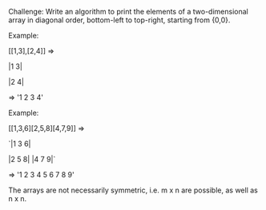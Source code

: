Challenge:
Write an algorithm to print the elements of a two-dimensional array 
in diagonal order, bottom-left to top-right, starting from {0,0}.  

Example:

[[1,3],[2,4]] =>

<p>|1 3|</p>
<p>|2 4|</p>   

=> '1 2 3 4'

Example:

[[1,3,6][2,5,8][4,7,9]] =>

`|1 3 6|

|2 5 8|
|4 7 9|`

=> '1 2 3 4 5 6 7 8 9'

The arrays are not necessarily symmetric, i.e. m x n are possible, as well as n x n.


